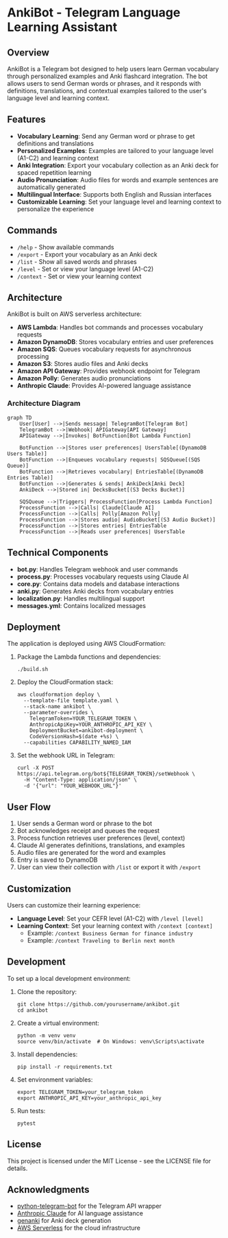 # AnkiBot - Telegram Language Learning Assistant

## Overview

AnkiBot is a Telegram bot designed to help users learn German vocabulary through personalized examples and Anki flashcard integration. The bot allows users to send German words or phrases, and it responds with definitions, translations, and contextual examples tailored to the user's language level and learning context.

## Features

- **Vocabulary Learning**: Send any German word or phrase to get definitions and translations
- **Personalized Examples**: Examples are tailored to your language level (A1-C2) and learning context
- **Anki Integration**: Export your vocabulary collection as an Anki deck for spaced repetition learning
- **Audio Pronunciation**: Audio files for words and example sentences are automatically generated
- **Multilingual Interface**: Supports both English and Russian interfaces
- **Customizable Learning**: Set your language level and learning context to personalize the experience

## Commands

- `/help` - Show available commands
- `/export` - Export your vocabulary as an Anki deck
- `/list` - Show all saved words and phrases
- `/level` - Set or view your language level (A1-C2)
- `/context` - Set or view your learning context

## Architecture

AnkiBot is built on AWS serverless architecture:

- **AWS Lambda**: Handles bot commands and processes vocabulary requests
- **Amazon DynamoDB**: Stores vocabulary entries and user preferences
- **Amazon SQS**: Queues vocabulary requests for asynchronous processing
- **Amazon S3**: Stores audio files and Anki decks
- **Amazon API Gateway**: Provides webhook endpoint for Telegram
- **Amazon Polly**: Generates audio pronunciations
- **Anthropic Claude**: Provides AI-powered language assistance

### Architecture Diagram

```mermaid
graph TD
    User[User] -->|Sends message| TelegramBot[Telegram Bot]
    TelegramBot -->|Webhook| APIGateway[API Gateway]
    APIGateway -->|Invokes| BotFunction[Bot Lambda Function]
    
    BotFunction -->|Stores user preferences| UsersTable[(DynamoDB Users Table)]
    BotFunction -->|Enqueues vocabulary requests| SQSQueue[(SQS Queue)]
    BotFunction -->|Retrieves vocabulary| EntriesTable[(DynamoDB Entries Table)]
    BotFunction -->|Generates & sends| AnkiDeck[Anki Deck]
    AnkiDeck -->|Stored in| DecksBucket[(S3 Decks Bucket)]
    
    SQSQueue -->|Triggers| ProcessFunction[Process Lambda Function]
    ProcessFunction -->|Calls| Claude[Claude AI]
    ProcessFunction -->|Calls| Polly[Amazon Polly]
    ProcessFunction -->|Stores audio| AudioBucket[(S3 Audio Bucket)]
    ProcessFunction -->|Stores entries| EntriesTable
    ProcessFunction -->|Reads user preferences| UsersTable
```

## Technical Components

- **bot.py**: Handles Telegram webhook and user commands
- **process.py**: Processes vocabulary requests using Claude AI
- **core.py**: Contains data models and database interactions
- **anki.py**: Generates Anki decks from vocabulary entries
- **localization.py**: Handles multilingual support
- **messages.yml**: Contains localized messages

## Deployment

The application is deployed using AWS CloudFormation:

1. Package the Lambda functions and dependencies:
   ```
   ./build.sh
   ```

2. Deploy the CloudFormation stack:
   ```
   aws cloudformation deploy \
     --template-file template.yaml \
     --stack-name ankibot \
     --parameter-overrides \
       TelegramToken=YOUR_TELEGRAM_TOKEN \
       AnthropicApiKey=YOUR_ANTHROPIC_API_KEY \
       DeploymentBucket=ankibot-deployment \
       CodeVersionHash=$(date +%s) \
     --capabilities CAPABILITY_NAMED_IAM
   ```

3. Set the webhook URL in Telegram:
   ```
   curl -X POST https://api.telegram.org/bot${TELEGRAM_TOKEN}/setWebhook \
     -H "Content-Type: application/json" \
     -d '{"url": "YOUR_WEBHOOK_URL"}'
   ```

## User Flow

1. User sends a German word or phrase to the bot
2. Bot acknowledges receipt and queues the request
3. Process function retrieves user preferences (level, context)
4. Claude AI generates definitions, translations, and examples
5. Audio files are generated for the word and examples
6. Entry is saved to DynamoDB
7. User can view their collection with `/list` or export it with `/export`

## Customization

Users can customize their learning experience:

- **Language Level**: Set your CEFR level (A1-C2) with `/level [level]`
- **Learning Context**: Set your learning context with `/context [context]`
  - Example: `/context Business German for finance industry`
  - Example: `/context Traveling to Berlin next month`

## Development

To set up a local development environment:

1. Clone the repository:
   ```
   git clone https://github.com/yourusername/ankibot.git
   cd ankibot
   ```

2. Create a virtual environment:
   ```
   python -m venv venv
   source venv/bin/activate  # On Windows: venv\Scripts\activate
   ```

3. Install dependencies:
   ```
   pip install -r requirements.txt
   ```

4. Set environment variables:
   ```
   export TELEGRAM_TOKEN=your_telegram_token
   export ANTHROPIC_API_KEY=your_anthropic_api_key
   ```

5. Run tests:
   ```
   pytest
   ```

## License

This project is licensed under the MIT License - see the LICENSE file for details.

## Acknowledgments

- [python-telegram-bot](https://github.com/python-telegram-bot/python-telegram-bot) for the Telegram API wrapper
- [Anthropic Claude](https://www.anthropic.com/claude) for AI language assistance
- [genanki](https://github.com/kerrickstaley/genanki) for Anki deck generation
- [AWS Serverless](https://aws.amazon.com/serverless/) for the cloud infrastructure
